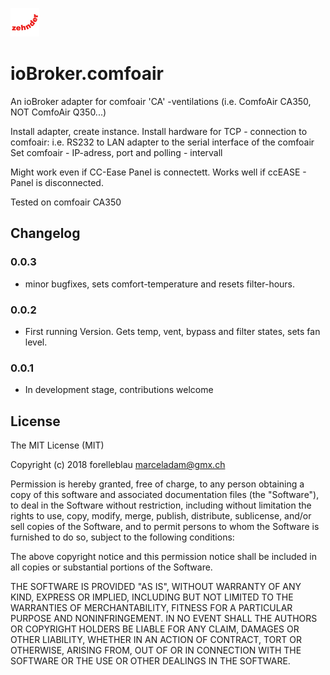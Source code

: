 ![Logo](admin/comfoair.png)
# ioBroker.comfoair


An ioBroker adapter for comfoair  'CA' -ventilations (i.e. ComfoAir CA350, NOT ComfoAir Q350...)

Install adapter, create instance.
Install hardware for TCP - connection to comfoair: i.e. RS232 to LAN adapter to the serial interface of the comfoair
Set comfoair - IP-adress, port and polling - intervall

Might work even if CC-Ease Panel is connectett. Works well if ccEASE - Panel is disconnected.

Tested on comfoair CA350



## Changelog
### 0.0.3
- minor bugfixes, sets comfort-temperature and resets filter-hours.

### 0.0.2
- First running Version. Gets temp, vent, bypass and filter states, sets fan level.

### 0.0.1
- In development stage, contributions welcome


## License
The MIT License (MIT)

Copyright (c) 2018 forelleblau marceladam@gmx.ch

Permission is hereby granted, free of charge, to any person obtaining a copy
of this software and associated documentation files (the "Software"), to deal
in the Software without restriction, including without limitation the rights
to use, copy, modify, merge, publish, distribute, sublicense, and/or sell
copies of the Software, and to permit persons to whom the Software is
furnished to do so, subject to the following conditions:

The above copyright notice and this permission notice shall be included in
all copies or substantial portions of the Software.

THE SOFTWARE IS PROVIDED "AS IS", WITHOUT WARRANTY OF ANY KIND, EXPRESS OR
IMPLIED, INCLUDING BUT NOT LIMITED TO THE WARRANTIES OF MERCHANTABILITY,
FITNESS FOR A PARTICULAR PURPOSE AND NONINFRINGEMENT. IN NO EVENT SHALL THE
AUTHORS OR COPYRIGHT HOLDERS BE LIABLE FOR ANY CLAIM, DAMAGES OR OTHER
LIABILITY, WHETHER IN AN ACTION OF CONTRACT, TORT OR OTHERWISE, ARISING FROM,
OUT OF OR IN CONNECTION WITH THE SOFTWARE OR THE USE OR OTHER DEALINGS IN
THE SOFTWARE.
